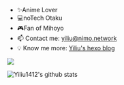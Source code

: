 




- ✨Anime Lover 
- 💻noTech Otaku 
- 🎮Fan of Mihoyo
- 📫 Contact me: yiliu@nimo.network
- 💡 Know me more: [Yiliu's hexo blog](https://yiliu1412.github.io/about/)

![](https://github-readme-stats.vercel.app/api/top-langs/?username=yiliu1412&theme=dark&layout=compact&)

![Yiliu1412's github stats](https://github-readme-stats.vercel.app/api?username=yiliu1412&show_icons=true&theme=dark&count_private=true)

<!--
[![Readme Card](https://github-readme-stats.vercel.app/api/pin/?username=chshzhe&repo=Indecipherable-Watermark)](https://github.com/chshzhe/Indecipherable-Watermark)


![bilibili](https://stats.justsong.cn/api/bilibili/?id=27030304&theme=dark)
-->
